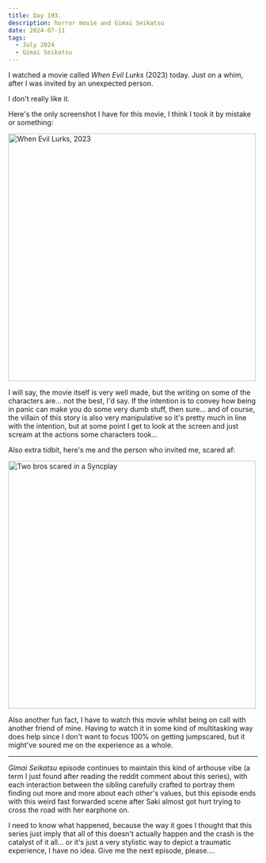 ```yaml
---
title: Day 193.
description: horror movie and Gimai Seikatsu
date: 2024-07-11
tags: 
  - July 2024
  - Gimai Seikatsu
---
```


I watched a movie called *When Evil Lurks* (2023) today. Just on a whim, after I was invited by an unexpected person.

I don't really like it.

Here's the only screenshot I have for this movie, I think I took it by mistake or something:

<a href="https://imgur.com/LMl6bLQ"><img src="https://i.imgur.com/LMl6bLQ.png" title="When Evil Lurks, 2023" width="500px" alt="When Evil Lurks, 2023"/></a>

I will say, the movie itself is very well made, but the writing on some of the characters are... not the best, I'd say. If the intention is to convey how being in panic can make you do some very dumb stuff, then sure... and of course, the villain of this story is also very manipulative so it's pretty much in line with the intention, but at some point I get to look at the screen and just scream at the actions some characters took...

Also extra tidbit, here's me and the person who invited me, scared af:

<a href="https://imgur.com/nxqb3Wm"><img src="https://i.imgur.com/nxqb3Wm.png" title="Two bros scared in a Syncplay" width="500px" alt="Two bros scared in a Syncplay"/></a>

Also another fun fact, I have to watch this movie whilst being on call with another friend of mine. Having to watch it in some kind of multitasking way does help since I don't want to focus 100% on getting jumpscared, but it might've soured me on the experience as a whole.

-----

*Gimai Seikatsu* episode continues to maintain this kind of arthouse vibe (a term I just found after reading the reddit comment about this series), with each interaction between the sibling carefully crafted to portray them finding out more and more about each other's values, but this episode ends with this weird fast forwarded scene after Saki almost got hurt trying to cross the road with her earphone on. 

I need to know what happened, because the way it goes I thought that this series just imply that all of this doesn't actually happen and the crash is the catalyst of it all... or it's just a very stylistic way to depict a traumatic experience, I have no idea. Give me the next episode, please....